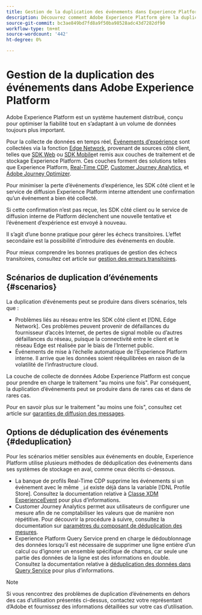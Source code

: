 ```yaml
---
title: Gestion de la duplication des événements dans Experience Platform
description: Découvrez comment Adobe Experience Platform gère la duplication des événements
source-git-commit: bc3ae849bd7fd8a9f50ba98528adc43d7282df90
workflow-type: tm+mt
source-wordcount: '442'
ht-degree: 0%

---
```



# Gestion de la duplication des événements dans Adobe Experience Platform

Adobe Experience Platform est un système hautement distribué, conçu pour optimiser la fiabilité tout en s’adaptant à un volume de données toujours plus important.

Pour la collecte de données en temps réel, [Événements d’expérience](../xdm/classes/experienceevent.md) sont collectées via la fonction [Edge Network](../web-sdk/home.md#edge-network), provenant de sources côté client, telles que [SDK Web](../web-sdk/home.md) ou [SDK Mobile](https://developer.adobe.com/client-sdks/home/)et remis aux couches de traitement et de stockage Experience Platform. Ces couches forment des solutions telles que Experience Platform, [Real-Time CDP](../rtcdp/home.md), [Customer Journey Analytics](https://experienceleague.adobe.com/docs/analytics-platform/using/cja-overview/cja-overview.html?lang=fr), et [Adobe Journey Optimizer](https://experienceleague.adobe.com/docs/journey-optimizer/using/ajo-home.html?lang=fr).

Pour minimiser la perte d’événements d’expérience, les SDK côté client et le service de diffusion Experience Platform interne attendent une confirmation qu’un événement a bien été collecté.

Si cette confirmation n’est pas reçue, les SDK côté client ou le service de diffusion interne de Platform déclenchent une nouvelle tentative et l’événement d’expérience est envoyé à nouveau.

Il s’agit d’une bonne pratique pour gérer les échecs transitoires. L’effet secondaire est la possibilité d’introduire des événements en double.

Pour mieux comprendre les bonnes pratiques de gestion des échecs transitoires, consultez cet article sur [gestion des erreurs transitoires](https://learn.microsoft.com/en-us/azure/architecture/best-practices/transient-faults).

## Scénarios de duplication d’événements {#scenarios}

La duplication d’événements peut se produire dans divers scénarios, tels que :

* Problèmes liés au réseau entre les SDK côté client et [!DNL Edge Network]. Ces problèmes peuvent provenir de défaillances du fournisseur d’accès Internet, de pertes de signal mobile ou d’autres défaillances du réseau, puisque la connectivité entre le client et le réseau Edge est réalisée par le biais de l’Internet public.
* Événements de mise à l’échelle automatique de l’Experience Platform interne. Il arrive que les données soient rééquilibrées en raison de la volatilité de l’infrastructure cloud.

La couche de collecte de données Adobe Experience Platform est conçue pour prendre en charge le traitement &quot;au moins une fois&quot;. Par conséquent, la duplication d’événements peut se produire dans de rares cas et dans de rares cas.

Pour en savoir plus sur le traitement &quot;au moins une fois&quot;, consultez cet article sur [garanties de diffusion des messages](https://docs.confluent.io/kafka/design/delivery-semantics.html).

## Options de déduplication des événements {#deduplication}

Pour les scénarios métier sensibles aux événements en double, Experience Platform utilise plusieurs méthodes de déduplication des événements dans ses systèmes de stockage en aval, comme ceux décrits ci-dessous.

* La banque de profils Real-Time CDP supprime les événements si un événement avec le même `_id` existe déjà dans la variable [!DNL Profile Store]. Consultez la documentation relative à [Classe XDM ExperienceEvent](../xdm/classes/experienceevent.md) pour plus d’informations.
* Customer Journey Analytics permet aux utilisateurs de configurer une mesure afin de ne comptabiliser les valeurs que de manière non répétitive. Pour découvrir la procédure à suivre, consultez la documentation sur [paramètres du composant de déduplication des mesures](https://experienceleague.adobe.com/docs/analytics-platform/using/cja-dataviews/component-settings/metric-deduplication.html?lang=fr).
* Experience Platform Query Service prend en charge le dédoublonnage des données lorsqu’il est nécessaire de supprimer une ligne entière d’un calcul ou d’ignorer un ensemble spécifique de champs, car seule une partie des données de la ligne est des informations en double. Consultez la documentation relative à [déduplication des données dans Query Service](../query-service/key-concepts/deduplication.md) pour plus d’informations.

>[!NOTE]
>
>Si vous rencontrez des problèmes de duplication d’événements en dehors des cas d’utilisation présentés ci-dessus, contactez votre représentant d’Adobe et fournissez des informations détaillées sur votre cas d’utilisation.